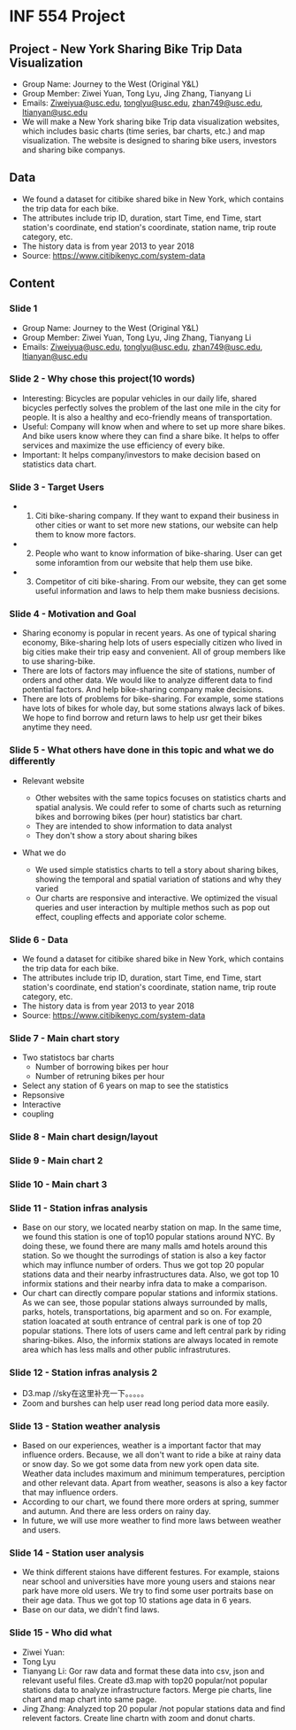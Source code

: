 # INF 554 Project

## Project - New York Sharing Bike Trip Data Visualization
- Group Name: Journey to the West (Original Y&L)
- Group Member: Ziwei Yuan, Tong Lyu, Jing Zhang, Tianyang Li
- Emails: Ziweiyua@usc.edu, tonglyu@usc.edu, zhan749@usc.edu, ltianyan@usc.edu
- We will make a New York sharing bike Trip data visualization websites, which includes basic charts (time series, bar charts, etc.) and map visualization. The website is designed to sharing bike users, investors and sharing bike companys.

## Data
- We found a dataset for citibike shared bike in New York, which contains the trip data for each bike.
- The attributes include trip ID, duration, start Time, end Time, start station's coordinate, end station's coordinate, station name, trip route category, etc.
- The history data is from year 2013 to year 2018
- Source: https://www.citibikenyc.com/system-data

## Content

### Slide 1
- Group Name: Journey to the West (Original Y&L)
- Group Member: Ziwei Yuan, Tong Lyu, Jing Zhang, Tianyang Li
- Emails: Ziweiyua@usc.edu, tonglyu@usc.edu, zhan749@usc.edu, ltianyan@usc.edu

### Slide 2 - Why chose this project(10 words)
- Interesting: Bicycles are popular vehicles in our daily life, shared bicycles perfectly solves the problem of the last one mile in the city for people. It is also a healthy and eco-friendly means of transportation.
- Useful: Company will know when and where to set up more share bikes. And bike users know where they can find a share bike. It helps to offer services and maximize the use efficiency of every bike.
- Important: It helps company/investors to make decision based on statistics data chart.

### Slide 3 - Target Users
-  1. Citi bike-sharing company. If they want to expand their business in other cities or want to set more new stations, our website can help them to know more factors.
-  2. People who want to know information of bike-sharing. User can get some inforamtion from our website that help them use bike.
-  3. Competitor of citi bike-sharing. From our website, they can get some useful information and laws to help them make busniess decisions.

### Slide 4 - Motivation and Goal
- Sharing economy is popular in recent years. As one of typical sharing economy, Bike-sharing help lots of users especially citizen who lived in big cities make their trip easy and convenient. All of group members like to use sharing-bike.
- There are lots of factors may influence the site of stations, number of orders and other data. We would like to analyze different data to find potential factors. And help bike-sharing company make decisions.
- There are lots of problems for bike-sharing. For example, some stations have lots of bikes for whole day, but some stations always lack of bikes. We hope to find borrow and return laws to help usr get their bikes anytime they need.


### Slide 5 - What others have done in this topic and what we do differently

- Relevant website
    - Other websites with the same topics focuses on statistics charts and spatial analysis. We could refer to some of charts such as returning bikes and borrowing bikes (per hour) statistics bar chart.
    - They are intended to show information to data analyst
    - They don't show a story about sharing bikes

- What we do
    - We used simple statistics charts to tell a story about sharing bikes, showing the temporal and spatial variation of stations and why they varied
    - Our charts are responsive and interactive. We optimized the visual queries and user interaction by multiple methos such as pop out effect, coupling effects and apporiate color scheme.


### Slide 6 - Data
- We found a dataset for citibike shared bike in New York, which contains the trip data for each bike.
- The attributes include trip ID, duration, start Time, end Time, start station's coordinate, end station's coordinate, station name, trip route category, etc.
- The history data is from year 2013 to year 2018
- Source: https://www.citibikenyc.com/system-data

### Slide 7 - Main chart story

- Two statistocs bar charts
    - Number of borrowing bikes per hour
    - Number of retruning bikes per hour
- Select any station of 6 years on map to see the statistics
- Repsonsive
- Interactive
- coupling


### Slide 8 - Main chart design/layout


### Slide 9 - Main chart 2


### Slide 10 - Main chart 3


### Slide 11 - Station infras analysis
- Base on our story, we located nearby station on map. In the same time, we found this station is one of top10 popular  stations around NYC. By doing these, we found there are many malls amd hotels around this station. So we thought the surrodings of station is also a key factor which may influnce number of orders. Thus we got top 20 popular stations data and their nearby infrastructures data. Also, we got top 10 informix stations and their nearby infra data to make a comparison.
- Our chart can directly compare popular stations and informix stations. As we can see, those popular stations always surrounded by malls, parks, hotels, transportations, big aparment and so on. For example, station loacated at south entrance of central park is one of top 20 popular stations. There lots of users came and left central park by riding sharing-bikes. Also, the informix stations are always located in remote area which has less malls and other public infrastrutures.
### Slide 12 - Station infras analysis 2
- D3.map //sky在这里补充一下。。。。。
- Zoom and burshes can help user read long period data more easily.


### Slide 13 - Station weather analysis
- Based on our experiences, weather is a important factor that may influence orders. Because, we all don't want to ride a  bike at rainy data or snow day. So we got some data from new york open data site. Weather data includes maximum and minimum temperatures, perciption and other relevant data. Apart from weather, seasons is also a key factor that may influence orders.
- According to our chart, we found there more orders at spring, summer and autumn. And there are less orders on rainy day.
- In future, we will use more weather to find more laws between weather and users.

### Slide 14 - Station user analysis
- We think different staions have different festures. For example, staions near school and universities have more young users and staions near park have more old users. We try to find some user portraits base on their age data. Thus we got top 10 stations age data in 6 years.
- Base on our data, we didn't find laws.

### Slide 15 - Who did what
- Ziwei Yuan:
- Tong Lyu
- Tianyang Li: Gor raw data and format these data into csv, json and relevant useful files. Create d3.map with top20 popular/not popular stations data to analyze infrastructure factors. Merge pie charts, line chart and map chart into same page.
- Jing Zhang: Analyzed top 20 popular /not popular stations data and find relevent factors. Create line chartn with zoom and donut charts.
